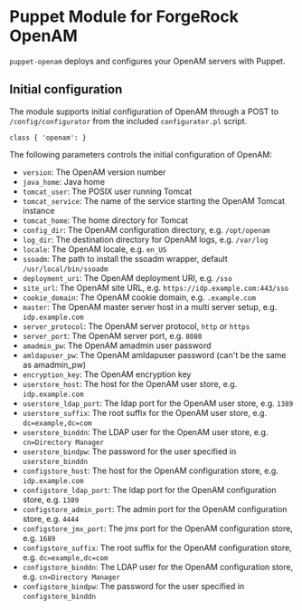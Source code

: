 # Puppet Module for ForgeRock OpenAM

`puppet-openam` deploys and configures your OpenAM servers with Puppet.

## Initial configuration

The module supports initial configuration of OpenAM through a POST
to `/config/configurator` from the included `configurator.pl` script.

    class { 'openam': }

The following parameters controls the initial configuration of OpenAM:

  * `version`: The OpenAM version number
  * `java_home`: Java home
  * `tomcat_user`: The POSIX user running Tomcat
  * `tomcat_service`: The name of the service starting the OpenAM Tomcat instance
  * `tomcat_home`: The home directory for Tomcat
  * `config_dir`: The OpenAM configuration directory, e.g. `/opt/openam`
  * `log_dir`: The destination directory for OpenAM logs, e.g. `/var/log`
  * `locale`: The OpenAM locale, e.g. `en_US`
  * `ssoadm`: The path to install the ssoadm wrapper, default `/usr/local/bin/ssoadm`
  * `deployment_uri`: The OpenAM deployment URI, e.g. `/sso`
  * `site_url`: The OpenAM site URL, e.g. `https://idp.example.com:443/sso`
  * `cookie_domain`: The OpenAM cookie domain, e.g. `.example.com`
  * `master`: The OpenAM master server host in a multi server setup, e.g. `idp.example.com`
  * `server_protocol`: The OpenAM server protocol, `http` or `https`
  * `server_port`: The OpenAM server port, e.g. `8080`
  * `amadmin_pw`: The OpenAM amadmin user password
  * `amldapuser_pw`: The OpenAM amldapuser password (can't be the same as amadmin_pw)
  * `encryption_key`: The OpenAM encryption key
  * `userstore_host`: The host for the OpenAM user store, e.g. `idp.example.com`
  * `userstore_ldap_port`: The ldap port for the OpenAM user store, e.g. `1389`
  * `userstore_suffix`: The root suffix for the OpenAM user store, e.g. `dc=example,dc=com`
  * `userstore_binddn`: The LDAP user for the OpenAM user store, e.g. `cn=Directory Manager`
  * `userstore_bindpw`: The password for the user specified in `userstore_binddn`
  * `configstore_host`: The host for the OpenAM configuration store, e.g. `idp.example.com`
  * `configstore_ldap_port`: The ldap port for the OpenAM configuration store, e.g. `1389`
  * `configstore_admin_port`: The admin port for the OpenAM configuration store, e.g. `4444`
  * `configstore_jmx_port`: The jmx port for the OpenAM configuration store, e.g. `1689`
  * `configstore_suffix`: The root suffix for the OpenAM configuration store, e.g. `dc=example,dc=com`
  * `configstore_binddn`: The LDAP user for the OpenAM configuration store, e.g. `cn=Directory Manager`
  * `configstore_bindpw`: The password for the user specified in `configstore_binddn`
